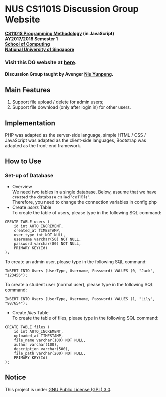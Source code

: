 # NUS CS1101S Discussion Group Website

__[CS1101S Programming Methodology](https://comp.nus.edu.sg/~cs1101s/) (in JavaScript)<br>
AY2017/2018 Semester 1<br>
[School of Computing](https://comp.nus.edu.sg/)<br>
[National University of Singapore](https://www.nus.edu.sg/)__

### Visit this DG website at [here](http://cs1101s-dg.hol.es/).

#### Discussion Group taught by Avenger [Niu Yunpeng](https://comp.nus.edu.sg/~e0134079/).

## Main Features
1. Support file upload / delete for admin users;
2. Support file download (only after login in) for other users.

## Implementation
PHP was adapted as the server-side language, simple HTML / CSS / JavaScript was adapted as the client-side languages, Bootstrap was adapted as the front-end framework.

## How to Use
### Set-up of Database
- Overview<br>
We need two tables in a single database. Below, assume that we have created the database called 'cs1101s'.<br>
Therefore, you need to change the connection variables in config.php
- Create _users_ Table<br>
To create the table of users, please type in the following SQL command:
```
CREATE TABLE users (
    id int AUTO_INCREMENT,
    created_at TIMESTAMP,
    user_type int NOT NULL,
    username varchar(50) NOT NULL,
    password varchar(80) NOT NULL,
    PRIMARY KEY(Id)
);
```
To create an admin user, please type in the following SQL command:
```
INSERT INTO Users (UserType, Username, Password) VALUES (0, "Jack", "123456");
```
To create a student user (normal user), please type in the following SQL command:
```
INSERT INTO Users (UserType, Username, Password) VALUES (1, "Lily", "987654");
```

- Create _files_ Table<br>
To create the table of files, please type in the following SQL command:
```
CREATE TABLE files (
    id int AUTO_INCREMENT,
    uploaded_at TIMESTAMP,
    file_name varchar(100) NOT NULL,
    author varchar(100),
    description varchar(500),
    file_path varchar(200) NOT NULL,
    PRIMARY KEY(Id)
);
```

## Notice
This project is under [GNU Public License (GPL) 3.0](http://www.gnu.org/licenses/gpl-3.0.en.html).
